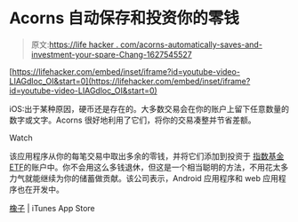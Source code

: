 # Acorns 自动保存和投资你的零钱

> 原文:[https://life hacker . com/acorns-automatically-saves-and-investment-your-spare-Chang-1627545527](https://lifehacker.com/acorns-automatically-saves-and-invests-your-spare-chang-1627545527)

 [https://lifehacker.com/embed/inset/iframe?id=youtube-video-LIAGdloc_OI&start=0](https://lifehacker.com/embed/inset/iframe?id=youtube-video-LIAGdloc_OI&start=0) 

iOS:出于某种原因，硬币还是存在的。大多数交易会在你的账户上留下任意数量的数字或文字。Acorns 很好地利用了它们，将你的交易凑整并节省差额。

Watch

该应用程序从你的每笔交易中取出多余的零钱，并将它们添加到投资于 [指数基金 ETF](http://lifehacker.com/how-can-i-get-started-investing-in-the-stock-market-1376782232)的账户中。你不会用这么多钱退休，但这是一个相当聪明的方法，不用花太多力气就能继续为你的储蓄做贡献。该公司表示，Android 应用程序和 web 应用程序也在开发中。

[橡子](https://itunes.apple.com/app/id883324671) | iTunes App Store